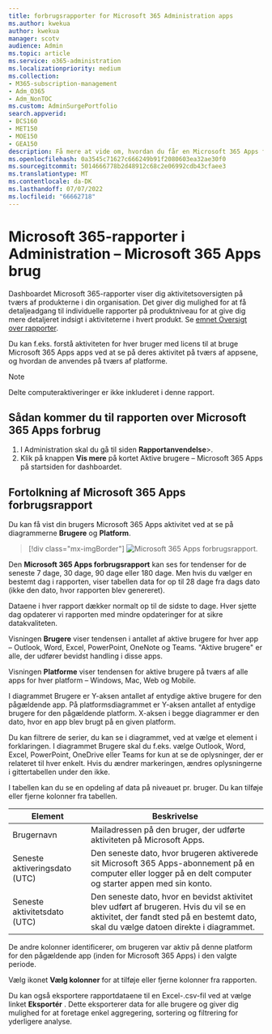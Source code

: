 ```yaml
---
title: forbrugsrapporter for Microsoft 365 Administration apps
ms.author: kwekua
author: kwekua
manager: scotv
audience: Admin
ms.topic: article
ms.service: o365-administration
ms.localizationpriority: medium
ms.collection:
- M365-subscription-management
- Adm_O365
- Adm_NonTOC
ms.custom: AdminSurgePortfolio
search.appverid:
- BCS160
- MET150
- MOE150
- GEA150
description: Få mere at vide om, hvordan du får en Microsoft 365 Apps forbrugsrapport for at se brugeraktivitet med licens på tværs af apps, og hvordan appsene anvendes på tværs af platforme.
ms.openlocfilehash: 0a3545c71627c666249b91f2080603ea32ae30f0
ms.sourcegitcommit: 5014666778b2d48912c68c2e06992cdb43cfaee3
ms.translationtype: MT
ms.contentlocale: da-DK
ms.lasthandoff: 07/07/2022
ms.locfileid: "66662718"
---
```

# <a name="microsoft-365-reports-in-the-admin-center---microsoft-365-apps-usage"></a>Microsoft 365-rapporter i Administration – Microsoft 365 Apps brug

Dashboardet Microsoft 365-rapporter viser dig aktivitetsoversigten på tværs af produkterne i din organisation. Det giver dig mulighed for at få detaljeadgang til individuelle rapporter på produktniveau for at give dig mere detaljeret indsigt i aktiviteterne i hvert produkt. Se [emnet Oversigt over rapporter](activity-reports.md).

Du kan f.eks. forstå aktiviteten for hver bruger med licens til at bruge Microsoft 365 Apps apps ved at se på deres aktivitet på tværs af appsene, og hvordan de anvendes på tværs af platforme.

> [!NOTE]
> Delte computeraktiveringer er ikke inkluderet i denne rapport.

## <a name="how-to-get-to-the-microsoft-365-apps-usage-report"></a>Sådan kommer du til rapporten over Microsoft 365 Apps forbrug

1. I Administration skal du gå til siden **Rapportanvendelse**\>.<a href="https://go.microsoft.com/fwlink/p/?linkid=2074756" target="_blank"></a> 
2. Klik på knappen **Vis mere** på kortet Aktive brugere – Microsoft 365 Apps på startsiden for dashboardet.

## <a name="interpret-the-microsoft-365-apps-usage-report"></a>Fortolkning af Microsoft 365 Apps forbrugsrapport

Du kan få vist din brugers Microsoft 365 Apps aktivitet ved at se på diagrammerne **Brugere** og **Platform**.

> [!div class="mx-imgBorder"]
> ![Microsoft 365 Apps forbrugsrapport.](../../media/0bcf67e6-a6e4-4109-a215-369f9f20ad84.png)

Den **Microsoft 365 Apps forbrugsrapport** kan ses for tendenser for de seneste 7 dage, 30 dage, 90 dage eller 180 dage. Men hvis du vælger en bestemt dag i rapporten, viser tabellen data for op til 28 dage fra dags dato (ikke den dato, hvor rapporten blev genereret).

Dataene i hver rapport dækker normalt op til de sidste to dage. Hver sjette dag opdaterer vi rapporten med mindre opdateringer for at sikre datakvaliteten.

Visningen **Brugere** viser tendensen i antallet af aktive brugere for hver app – Outlook, Word, Excel, PowerPoint, OneNote og Teams. "Aktive brugere" er alle, der udfører bevidst handling i disse apps.

Visningen **Platforme** viser tendensen for aktive brugere på tværs af alle apps for hver platform – Windows, Mac, Web og Mobile.

I diagrammet Brugere er Y-aksen antallet af entydige aktive brugere for den pågældende app. På platformsdiagrammet er Y-aksen antallet af entydige brugere for den pågældende platform. X-aksen i begge diagrammer er den dato, hvor en app blev brugt på en given platform.

Du kan filtrere de serier, du kan se i diagrammet, ved at vælge et element i forklaringen. I diagrammet Brugere skal du f.eks. vælge Outlook, Word, Excel, PowerPoint, OneDrive eller Teams for kun at se de oplysninger, der er relateret til hver enkelt. Hvis du ændrer markeringen, ændres oplysningerne i gittertabellen under den ikke.

I tabellen kan du se en opdeling af data på niveauet pr. bruger. Du kan tilføje eller fjerne kolonner fra tabellen.


|Element|Beskrivelse|
|---|---|
|Brugernavn|Mailadressen på den bruger, der udførte aktiviteten på Microsoft Apps.|
|Seneste aktiveringsdato (UTC)|Den seneste dato, hvor brugeren aktiverede sit Microsoft 365 Apps-abonnement på en computer eller logger på en delt computer og starter appen med sin konto.|
|Seneste aktivitetsdato (UTC)|Den seneste dato, hvor en bevidst aktivitet blev udført af brugeren. Hvis du vil se en aktivitet, der fandt sted på en bestemt dato, skal du vælge datoen direkte i diagrammet.|


De andre kolonner identificerer, om brugeren var aktiv på denne platform for den pågældende app (inden for Microsoft 365 Apps) i den valgte periode.

Vælg ikonet **Vælg kolonner** for at tilføje eller fjerne kolonner fra rapporten.

Du kan også eksportere rapportdataene til en Excel-.csv-fil ved at vælge linket **Eksportér** . Dette eksporterer data for alle brugere og giver dig mulighed for at foretage enkel aggregering, sortering og filtrering for yderligere analyse. 